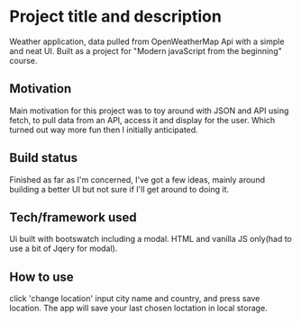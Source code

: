 # Project title and description
Weather application, data pulled from OpenWeatherMap Api with a simple and neat UI. Built as a project for "Modern javaScript from the beginning" course.
## Motivation
Main motivation for this project was to toy around with JSON and  API using fetch, to pull data from an API, access it and display for the user. Which turned out way more fun then I initially anticipated.
## Build status
Finished as far as I'm concerned, I've got a few ideas, mainly around building a better UI but not sure if I'll get around to doing it.
## Tech/framework used
Ui built with bootswatch including a modal. HTML and vanilla JS only(had to use a bit of Jqery for modal).
## How to use
click 'change location' input city name and country, and press save location. The app will save your last chosen loctation in local storage.
